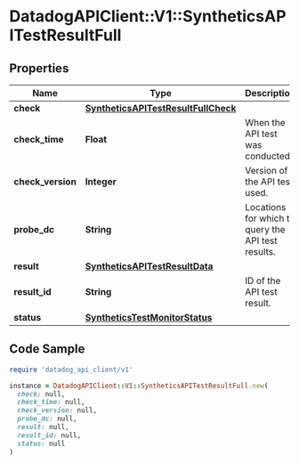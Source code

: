 # DatadogAPIClient::V1::SyntheticsAPITestResultFull

## Properties

| Name | Type | Description | Notes |
| ---- | ---- | ----------- | ----- |
| **check** | [**SyntheticsAPITestResultFullCheck**](SyntheticsAPITestResultFullCheck.md) |  | [optional] |
| **check_time** | **Float** | When the API test was conducted. | [optional] |
| **check_version** | **Integer** | Version of the API test used. | [optional] |
| **probe_dc** | **String** | Locations for which to query the API test results. | [optional] |
| **result** | [**SyntheticsAPITestResultData**](SyntheticsAPITestResultData.md) |  | [optional] |
| **result_id** | **String** | ID of the API test result. | [optional] |
| **status** | [**SyntheticsTestMonitorStatus**](SyntheticsTestMonitorStatus.md) |  | [optional] |

## Code Sample

```ruby
require 'datadog_api_client/v1'

instance = DatadogAPIClient::V1::SyntheticsAPITestResultFull.new(
  check: null,
  check_time: null,
  check_version: null,
  probe_dc: null,
  result: null,
  result_id: null,
  status: null
)
```

